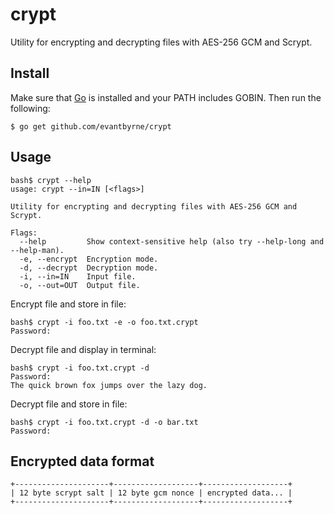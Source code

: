 # crypt

Utility for encrypting and decrypting files with AES-256 GCM and Scrypt.

## Install

Make sure that [Go](https://golang.org/) is installed and your PATH includes GOBIN. Then run the following:

	$ go get github.com/evantbyrne/crypt

## Usage

	bash$ crypt --help
	usage: crypt --in=IN [<flags>]

	Utility for encrypting and decrypting files with AES-256 GCM and Scrypt.

	Flags:
	  --help         Show context-sensitive help (also try --help-long and --help-man).
	  -e, --encrypt  Encryption mode.
	  -d, --decrypt  Decryption mode.
	  -i, --in=IN    Input file.
	  -o, --out=OUT  Output file.

Encrypt file and store in file:

	bash$ crypt -i foo.txt -e -o foo.txt.crypt
	Password: 

Decrypt file and display in terminal:

	bash$ crypt -i foo.txt.crypt -d
	Password: 
	The quick brown fox jumps over the lazy dog.

Decrypt file and store in file:

	bash$ crypt -i foo.txt.crypt -d -o bar.txt
	Password: 

## Encrypted data format

	+---------------------+-------------------+-------------------+
	| 12 byte scrypt salt | 12 byte gcm nonce | encrypted data... |
	+---------------------+-------------------+-------------------+
